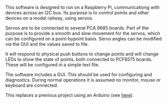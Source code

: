 This software is designed to run on a Raspberry Pi, communicationg with devices across an I2C bus. Its purpose is to control points and other devices on a model railway, using servos.

Servos are to be connected to several PCA 9685 boards. Part of the purpose is to provide a smooth and slow movement for the servos, which can be configured on a point-bypoint basis. Servo angles can be modified via the GUI and the values saved to file.

It will respond to physical push buttons to change points and will change LEDs to show the state of points, both connected to PCF8575 boards. These will be configured in a simple text file.

The software includes a GUI. This should be used for configuring and diagnostics. During normal operations it is assumed no monitor, mouse or keyboard are connected.

This replaces a previous project using an Arduino (see [here](https://github.com/ThePix/Arduino_i2c)).
